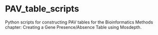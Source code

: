 # PAV_table_scripts
Python scripts for constructing PAV tables for the Bioinformatics Methods chapter: Creating a Gene Presence/Absence Table using Mosdepth.
